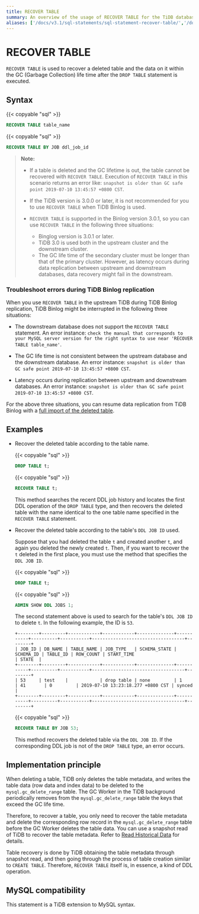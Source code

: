```yaml
---
title: RECOVER TABLE
summary: An overview of the usage of RECOVER TABLE for the TiDB database.
aliases: ['/docs/v3.1/sql-statements/sql-statement-recover-table/','/docs/v3.1/reference/sql/statements/recover-table/']
---
```


# RECOVER TABLE

`RECOVER TABLE` is used to recover a deleted table and the data on it within the GC (Garbage Collection) life time after the `DROP TABLE` statement is executed.

## Syntax

{{< copyable "sql" >}}

```sql
RECOVER TABLE table_name
```

{{< copyable "sql" >}}

```sql
RECOVER TABLE BY JOB ddl_job_id
```

> **Note:**
>
> + If a table is deleted and the GC lifetime is out, the table cannot be recovered with `RECOVER TABLE`. Execution of `RECOVER TABLE` in this scenario returns an error like: `snapshot is older than GC safe point 2019-07-10 13:45:57 +0800 CST`.
>
> + If the TiDB version is 3.0.0 or later, it is not recommended for you to use `RECOVER TABLE` when TiDB Binlog is used.
>
> + `RECOVER TABLE` is supported in the Binlog version 3.0.1, so you can use `RECOVER TABLE` in the following three situations:
>
>     - Binglog version is 3.0.1 or later.
>     - TiDB 3.0 is used both in the upstream cluster and the downstream cluster.
>     - The GC life time of the secondary cluster must be longer than that of the primary cluster. However, as latency occurs during data replication between upstream and downstream databases, data recovery might fail in the downstream.

### Troubleshoot errors during TiDB Binlog replication

When you use `RECOVER TABLE` in the upstream TiDB during TiDB Binlog replication, TiDB Binlog might be interrupted in the following three situations:

+ The downstream database does not support the `RECOVER TABLE` statement. An error instance: `check the manual that corresponds to your MySQL server version for the right syntax to use near 'RECOVER TABLE table_name'`.

+ The GC life time is not consistent between the upstream database and the downstream database. An error instance: `snapshot is older than GC safe point 2019-07-10 13:45:57 +0800 CST`.

+ Latency occurs during replication between upstream and downstream databases. An error instance: `snapshot is older than GC safe point 2019-07-10 13:45:57 +0800 CST`.

For the above three situations, you can resume data replication from TiDB Binlog with a [full import of the deleted table](/ecosystem-tool-user-guide.md#backup-and-restore).

## Examples

+ Recover the deleted table according to the table name.

    {{< copyable "sql" >}}

    ```sql
    DROP TABLE t;
    ```

    {{< copyable "sql" >}}

    ```sql
    RECOVER TABLE t;
    ```

    This method searches the recent DDL job history and locates the first DDL operation of the `DROP TABLE` type, and then recovers the deleted table with the name identical to the one table name specified in the `RECOVER TABLE` statement.

+ Recover the deleted table according to the table's `DDL JOB ID` used.

    Suppose that you had deleted the table `t` and created another `t`, and again you deleted the newly created `t`. Then, if you want to recover the `t` deleted in the first place, you must use the method that specifies the `DDL JOB ID`.

    {{< copyable "sql" >}}

    ```sql
    DROP TABLE t;
    ```

    {{< copyable "sql" >}}

    ```sql
    ADMIN SHOW DDL JOBS 1;
    ```

    The second statement above is used to search for the table's `DDL JOB ID` to delete `t`. In the following example, the ID is `53`.

    ```
    +--------+---------+------------+------------+--------------+-----------+----------+-----------+-----------------------------------+--------+
    | JOB_ID | DB_NAME | TABLE_NAME | JOB_TYPE   | SCHEMA_STATE | SCHEMA_ID | TABLE_ID | ROW_COUNT | START_TIME                        | STATE  |
    +--------+---------+------------+------------+--------------+-----------+----------+-----------+-----------------------------------+--------+
    | 53     | test    |            | drop table | none         | 1         | 41       | 0         | 2019-07-10 13:23:18.277 +0800 CST | synced |
    +--------+---------+------------+------------+--------------+-----------+----------+-----------+-----------------------------------+--------+
    ```

    {{< copyable "sql" >}}

    ```sql
    RECOVER TABLE BY JOB 53;
    ```

    This method recovers the deleted table via the `DDL JOB ID`. If the corresponding DDL job is not of the `DROP TABLE` type, an error occurs.

## Implementation principle

When deleting a table, TiDB only deletes the table metadata, and writes the table data (row data and index data) to be deleted to the `mysql.gc_delete_range` table. The GC Worker in the TiDB background periodically removes from the `mysql.gc_delete_range` table the keys that exceed the GC life time.

Therefore, to recover a table, you only need to recover the table metadata and delete the corresponding row record in the `mysql.gc_delete_range` table before the GC Worker deletes the table data. You can use a snapshot read of TiDB to recover the table metadata. Refer to [Read Historical Data](/read-historical-data.md) for details.

Table recovery is done by TiDB obtaining the table metadata through snapshot read, and then going through the process of table creation similar to `CREATE TABLE`. Therefore, `RECOVER TABLE` itself is, in essence, a kind of DDL operation.

## MySQL compatibility

This statement is a TiDB extension to MySQL syntax.
